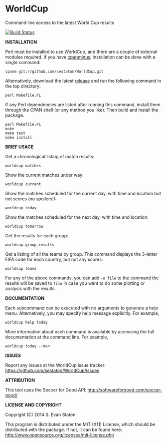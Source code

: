 WorldCup
========

Command line access to the latest World Cup results

[![Build Status](https://travis-ci.org/sestaton/WorldCup.svg?branch=master)](https://travis-ci.org/sestaton/WorldCup)

**INSTALLATION**

Perl must be installed to use WorldCup, and there are a couple of external modules required. If you have [cpanminus](https://metacpan.org/pod/App::cpanminus), installation can be done with a single command:

    cpanm git://github.com/sestaton/WorldCup.git

Alternatively, download the latest [release](https://github.com/sestaton/WorldCup/releases) and run the following command in the top directory:

    perl Makefile.PL

If any Perl dependencies are listed after running this command, install them through the CPAN shell (or any method you like). Then build and install the package.

    perl Makefile.PL
    make
    make test
    make install

**BRIEF USAGE**

Get a chronological listing of match results:

    worldcup matches

Show the current matches under way:

    worldcup current

Show the matches scheduled for the current day, with time and location but not scores (no spoilers!):

    worldcup today

Show the matches scheduled for the next day, with time and location:

    worldcup tomorrow

Get the results for each group:

    worldcup group_results

Get a listing of all the teams by group. This command displays the 3-letter FIFA code for each country, but not any scores:

    worldcup teams

For any of the above commands, you can add `-o file` to the command the results will be saved to `file` in case you want to do some plotting or analysis with the results.

**DOCUMENTATION**

Each subcommand can be executed with no arguments to generate a help menu. Alternatively, you may specify help message explicitly. For example,

    worldcup help today

More information about each command is available by accessing the full documentation at the command line. For example,

    worldcup today --man

**ISSUES**

Report any issues at the WorldCup issue tracker: https://github.com/sestaton/WorldCup/issues

**ATTRIBUTION**

This tool uses the Soccer for Good API: http://softwareforgood.com/soccer-good/

**LICENSE AND COPYRIGHT**

Copyright (C) 2014 S. Evan Staton

This program is distributed under the MIT (X11) License, which should be distributed with the package. 
If not, it can be found here: http://www.opensource.org/licenses/mit-license.php